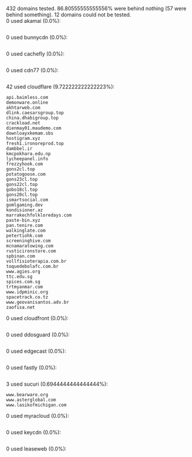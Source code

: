 432 domains tested. 86.80555555555556% were behind nothing (57 were behind something). 12 domains could not be tested.<br>
0 used akamai (0.0%):
```

```

0 used bunnycdn (0.0%):
```

```

0 used cachefly (0.0%):
```

```

0 used cdn77 (0.0%):
```

```

42 used cloudflare (9.722222222222223%):
```
api.baimless.com
demonware.online
akhtarweb.com
dlink.caesarsgroup.top
china.dhabigroup.top
crackload.net
dienmay01.maudemo.com
downloayxkemam.sbs
hostigram.xyz
fresh1.ironoreprod.top
dambbel.ir
kmcpokhara.edu.np
lycheepanel.info
frezzyhook.com
gons2cl.top
potatogoose.com
gons23cl.top
gons22cl.top
gobo18cl.top
gons20cl.top
ismartsocial.com
gomlgaming.dev
kondisioner.az
marrakechfolkloredays.com
paste-bin.xyz
pan.tenire.com
walkinglate.com
petertiohk.com
screeninghive.com
mcnamaratowing.com
rusticironstore.com
spbinan.com
vollfisioterapia.com.br
toquedebolafc.com.br
www.agies.org
ttc.edu.sg
spices.com.sg
trtmyanmar.com
www.idpminic.org
spacetrack.co.tz
www.geovanisantos.adv.br
zaofisa.net
```

0 used cloudfront (0.0%):
```

```

0 used ddosguard (0.0%):
```

```

0 used edgecast (0.0%):
```

```

0 used fastly (0.0%):
```

```

3 used sucuri (0.6944444444444444%):
```
www.bearware.org
www.asterglobal.com
www.lasikofmichigan.com
```

0 used myracloud (0.0%):
```

```

0 used keycdn (0.0%):
```

```

0 used leaseweb (0.0%):
```

```
